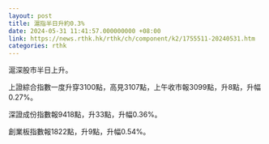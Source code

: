 ```yaml
---
layout: post
title: 滬指半日升約0.3%
date: 2024-05-31 11:41:57.000000000 +08:00
link: https://news.rthk.hk/rthk/ch/component/k2/1755511-20240531.htm
categories: rthk
---
```


滬深股市半日上升。

上證綜合指數一度升穿3100點，高見3107點，上午收市報3099點，升8點，升幅0.27%。

深證成份指數報9418點，升33點，升幅0.36%。

創業板指數報1822點，升9點，升幅0.54%。

